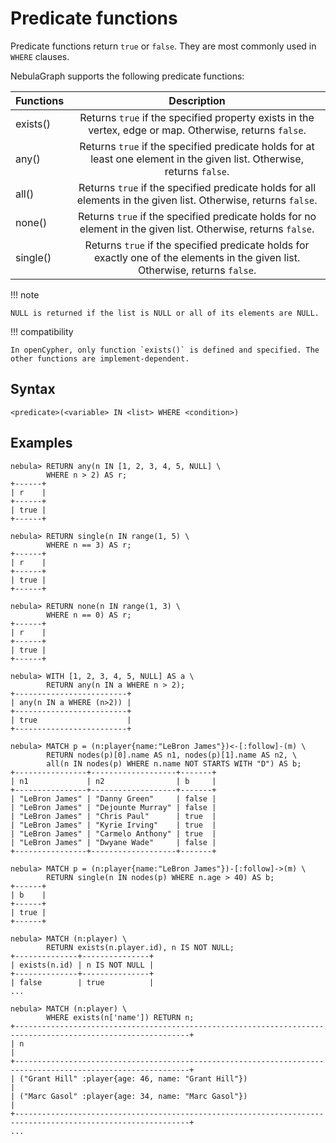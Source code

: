 # Predicate functions

Predicate functions return `true` or `false`. They are most commonly used in `WHERE` clauses.

NebulaGraph supports the following predicate functions:

| Functions | Description                                                                                                                    |
| :-----    | :------------------:                                                                                                           |
| exists()  | Returns `true` if the specified property exists in the vertex, edge or map. Otherwise, returns `false`.                        |
| any()     | Returns `true` if the specified predicate holds for at least one element in the given list. Otherwise, returns `false`.        |
| all()     | Returns `true` if the specified predicate holds for all elements in the given list. Otherwise, returns `false`.                |
| none()    | Returns `true` if the specified predicate holds for no element in the given list. Otherwise, returns `false`.                  |
| single()  | Returns `true` if the specified predicate holds for exactly one of the elements in the given list. Otherwise, returns `false`. |

!!! note

    NULL is returned if the list is NULL or all of its elements are NULL.

!!! compatibility

    In openCypher, only function `exists()` is defined and specified. The other functions are implement-dependent.

## Syntax

```ngql
<predicate>(<variable> IN <list> WHERE <condition>)
```

## Examples

```ngql
nebula> RETURN any(n IN [1, 2, 3, 4, 5, NULL] \
        WHERE n > 2) AS r;
+------+
| r    |
+------+
| true |
+------+

nebula> RETURN single(n IN range(1, 5) \
        WHERE n == 3) AS r;
+------+
| r    |
+------+
| true |
+------+

nebula> RETURN none(n IN range(1, 3) \
        WHERE n == 0) AS r;
+------+
| r    |
+------+
| true |
+------+

nebula> WITH [1, 2, 3, 4, 5, NULL] AS a \
        RETURN any(n IN a WHERE n > 2);
+-------------------------+
| any(n IN a WHERE (n>2)) |
+-------------------------+
| true                    |
+-------------------------+

nebula> MATCH p = (n:player{name:"LeBron James"})<-[:follow]-(m) \
        RETURN nodes(p)[0].name AS n1, nodes(p)[1].name AS n2, \
        all(n IN nodes(p) WHERE n.name NOT STARTS WITH "D") AS b;
+----------------+-------------------+-------+
| n1             | n2                | b     |
+----------------+-------------------+-------+
| "LeBron James" | "Danny Green"     | false |
| "LeBron James" | "Dejounte Murray" | false |
| "LeBron James" | "Chris Paul"      | true  |
| "LeBron James" | "Kyrie Irving"    | true  |
| "LeBron James" | "Carmelo Anthony" | true  |
| "LeBron James" | "Dwyane Wade"     | false |
+----------------+-------------------+-------+

nebula> MATCH p = (n:player{name:"LeBron James"})-[:follow]->(m) \
        RETURN single(n IN nodes(p) WHERE n.age > 40) AS b;
+------+
| b    |
+------+
| true |
+------+

nebula> MATCH (n:player) \
        RETURN exists(n.player.id), n IS NOT NULL;
+--------------+---------------+
| exists(n.id) | n IS NOT NULL |
+--------------+---------------+
| false        | true          |
...

nebula> MATCH (n:player) \
        WHERE exists(n['name']) RETURN n;
+-------------------------------------------------------------------------------------------------------------+
| n                                                                                                           |
+-------------------------------------------------------------------------------------------------------------+
| ("Grant Hill" :player{age: 46, name: "Grant Hill"})                                                         |
| ("Marc Gasol" :player{age: 34, name: "Marc Gasol"})                                                         |
+-------------------------------------------------------------------------------------------------------------+
...
```
